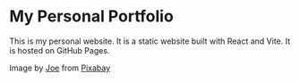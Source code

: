 # My Personal Portfolio

This is my personal website. It is a static website built with React and Vite. It is hosted on GitHub Pages.

Image by <a href="https://pixabay.com/users/jplenio-7645255/?utm_source=link-attribution&utm_medium=referral&utm_campaign=image&utm_content=4702174">Joe</a> from <a href="https://pixabay.com//?utm_source=link-attribution&utm_medium=referral&utm_campaign=image&utm_content=4702174">Pixabay</a>
